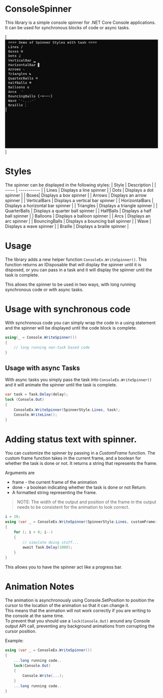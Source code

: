 ﻿# ConsoleSpinner
This library is a simple console spinner for .NET Core Console applications. It can be used for synchronous blocks of code or async tasks.  

[![demo.gif](demo.gif)]

# Styles
The spinner can be displayed in the following styles:
| Style | Description | 
| ----- | ----------- | 
| Lines | Displays a line spinner | 
| Dots | Displays a dot spinner | 
| Boxes| Displays a box spinner | 
| Arrows | Displays an arrow spinner | 
| VerticalBars | Displays a vertical bar spinner | 
| HorizontalBars | Displays a horizontal bar spinner | 
| Triangles | Displays a triangle spinner | 
| QuarterBalls | Displays a quarter ball spinner | 
| HalfBalls | Displays a half ball spinner | 
| Balloons | Displays a balloon spinner | 
| Arcs | Displays an arc spinner | 
| BouncingBalls | Displays a bouncing ball spinner | 
| Wave | Displays a wave spinner |
| Braille | Displays a braille spinner | 
 

# Usage 
The library adds a new helper function ```ConsoleEx.WriteSpinner()```.  This function returns an IDisposable that will display the spinner until it is disposed, 
or you can pass in a task and it will display the spinner until the task is complete.

This allows the spinner to be used in two ways, with long running synchronous code or with async tasks.

# Usage with synchronous code
With synchronous code you can simply wrap the code in a using statement and the spinner will be displayed until the code block is complete.

```csharp	
using(_ = Console.WriteSpinner())
{
	// long running non-task based code 
}
```

## Usage with async Tasks
With async tasks you simply pass the task into ```ConsoleEx.WriteSpinner()``` and it will animate the spinner until the task is complete.

```csharp
var task = Task.Delay(delay);
lock (Console.Out)
{
    ConsoleEx.WriteSpinner(SpinnerStyle.Lines, task);
    Console.WriteLine();
}
```

# Adding status text with spinner.
You can customize the spinner by passing in a *CustomFrame* function. The custom frame function takes in the current frame, and a boolean for whether the task is done or not. 
It returns a string that represents the frame. 

Arguments are
* frame - the current frame of the animation
* done - a boolean indicating whether the task is done or not
Return:
* A formatted string representing the frame. 

> NOTE: The width of the output and position of the frame in the output needs to be consistent for the animation to look correct.

```csharp
i = 10;
using (var _ = ConsoleEx.WriteSpinner(SpinnerStyle.Lines, customFrame: (frame, done) => $"{frame} Counter: {i} "))
{
    for (; i > 0; i--)
    {
        // simulate doing stuff...
        await Task.Delay(1000);
    }
}
```

This allows you to have the spinner act like a progress bar.

# Animation Notes
The animation is asynchronously using Console.SetPosition to position the cursor to the location of the animation so that it can change it.  
This means that the animation will not work correctly if you are writing to the console at the same time.  
To prevent that you should use a ```lock(Console.Out)``` around any Console output API call, preventing any background animations from corrupting the cursor position.

Example:
```csharp
using (var _ = ConsoleEx.WriteSpinner())
{
    ...long running code..
    lock(Console.Out)
    {
        Console.Write(...);
    }
    ...long running code..
}
```
